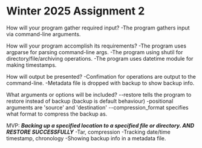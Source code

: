 # Winter 2025 Assignment 2

How will your program gather required input?
-The program gathers input via command-line arguments.

How will your program accomplish its requirements?
-The program uses argparse for parsing command-line args.
-The program using shutil for directory/file/archiving operations.
-The program uses datetime module for making timestamps.

How will output be presented?
-Confimation for operations are output to the command-line.
-Metadata file is dropped with backup to show backup info.

What arguments or options will be included?
--restore tells the program to restore instead of backup (backup is default behaviour)
-positional arguments are 'source' and 'destination'
--compression_format specifies what format to compress the backup as.

MVP:
***Backing up a specified location to a specified file or directory. AND RESTORE SUCCESSFULLY***
-Tar, compression
-Tracking date/time timestamp, chronology
-Showing backup info in a metadata file.
